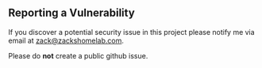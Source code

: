 ## Reporting a Vulnerability

If you discover a potential security issue in this project please notify me via email at zack@zackshomelab.com.
 
Please do **not** create a public github issue.